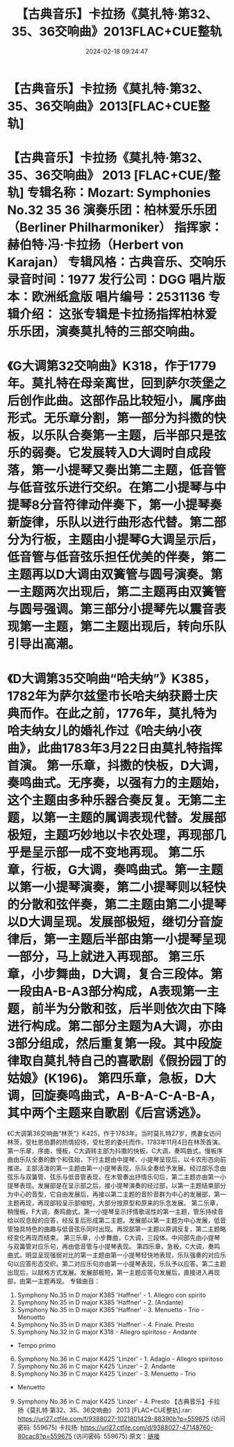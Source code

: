 ﻿---
title: 【古典音乐】卡拉扬《莫扎特·第32、35、36交响曲》2013FLAC+CUE整轨
date: 2024-02-18 09:24:47
categories: 古典音乐、新世纪、纯音雅乐
tags: 纯音雅乐
---
# 【古典音乐】卡拉扬《莫扎特·第32、35、36交响曲》2013[FLAC+CUE整轨]

【古典音乐】卡拉扬《莫扎特·第32、35、36交响曲》 2013
[FLAC+CUE/整轨]
专辑名称：Mozart: Symphonies No.32 35 36
演奏乐团：柏林爱乐乐团（Berliner Philharmoniker）
指挥家：赫伯特·冯·卡拉扬（Herbert von Karajan）
专辑风格：古典音乐、交响乐
录音时间：1977
发行公司：DGG
唱片版本：欧洲纸盒版
唱片编号：2531136
专辑介绍：
这张专辑是卡拉扬指挥柏林爱乐乐团，演奏莫扎特的三部交响曲。
==========
《G大调第32交响曲》K318，作于1779年。莫扎特在母亲离世，回到萨尔茨堡之后创作此曲。这部作品比较短小，属序曲形式。无乐章分割，第一部分为抖擞的快板，以乐队合奏第一主题，后半部只是弦乐的弱奏。它发展转入D大调时自成段落，第一小提琴又奏出第二主题，低音管与低音弦乐进行交织。在第二小提琴与中提琴8分音符律动伴奏下，第一小提琴奏新旋律，乐队以进行曲形态代替。第二部分为行板，主题由小提琴G大调呈示后，低音管与低音弦乐担任优美的伴奏，第二主题再以D大调由双簧管与圆号演奏。第一主题两次出现后，第二主题再由双簧管与圆号强调。第三部分小提琴先以震音表现第一主题，第二主题出现后，转向乐队引导出高潮。
==========
《D大调第35交响曲“哈夫纳”》K385，1782年为萨尔兹堡市长哈夫纳获爵士庆典而作。在此之前，1776年，莫扎特为哈夫纳女儿的婚礼作过《哈夫纳小夜曲》，此曲1783年3月22日由莫扎特指挥首演。
第一乐章，抖擞的快板，D大调，奏鸣曲式。无序奏，以强有力的主题始，这个主题由多种乐器合奏反复。无第二主题，以第一主题的属调表现代替。发展部极短，主题巧妙地以卡农处理，再现部几乎是呈示部一成不变地再现。
第二乐章，行板，G大调，奏鸣曲式。第一主题以第一小提琴演奏，第二小提琴则以轻快的分散和弦伴奏，第二主题由第二小提琴以D大调呈现。发展部极短，继切分音旋律后，第一主题后半部由第一小提琴呈现一部分，马上就进入再现部。
第三乐章，小步舞曲，D大调，复合三段体。第一段由A-B-A3部分构成，A表现第一主题，前半为分散和弦，后半则依次由下降进行构成。第二部分主题为A大调，亦由3部分组成，然后重复第一段。其中段旋律取自莫扎特自己的喜歌剧《假扮园丁的姑娘》(K196)。
第四乐章，急板，D大调，回旋奏鸣曲式，A-B-A-C-A-B-A，其中两个主题来自歌剧《后宫诱逃》。
==========
《C大调第36交响曲“林茨”》K425，作于1783年。当时莫扎特27岁，携妻女访问林茨，受杜恩伯爵的热情招待，受杜恩的委托而作，1783年11月4日在林茨首演。
第一乐章，序曲，慢板，C大调转主部为抖擞的快板，C大调，奏鸣曲式。慢板序曲由乐队全奏的数个和弦始，下行主题由中提琴、小提琴呈现后，以卡农形态向前推进。主部活泼的第一主题由第一小提琴表现，乐队全奏给予发展。经过部乐念由弦乐与双簧管、弦乐与低音管表现，在木管奏出抒情乐句后，第二主题亦由第一小提琴表现。发展部是在呈示部之后，接小提琴演奏的经过部，以第一主题结束部分为中心的音型，它自由发展后，再接以第二主题的音阶音群为中心的发展部，第一主题再现，再现部较呈示部缩短，大部分按原型和原来的乐念发展。
第二乐章，稍慢板，F大调，奏鸣曲式。第一小提琴呈示抒情歌谣性的第一主题，管乐持续音给以叹息般的应答，经反复后形成第二主题。发展部以第一主题为中心发展，低音管独具特色的曲趣与低音弦乐同时出现。再现部第一主题以原调反复，第二主题略经变化再现而结束。
第三乐章，小步舞曲，C大调，三段体。中间部先由小提琴与双簧管对应乐句，再由低音管与小提琴表现。
第四乐章，急板，C大调，奏鸣曲式。明显呈现强弱对比的第一主题由第一小提琴轻快地表现，乐队强奏的对应乐句以应答形态交织。第二对应乐句亦由第一小提琴表现，乐队予以应答。第二主题出现后，以赋格方式发展。发展部极短，第一主题应答句发展后，直接进入再现部，由第一主题再现。
专辑曲目：
01. Symphony No.35 in D major K385 'Haffner' - 1. Allegro con
spirito
02. Symphony No.35 in D major K385 'Haffner' - 2. (Andante)
03. Symphony No.35 in D major K385 'Haffner' - 3. Menuetto -
Trio - Menuetto
04. Symphony No.35 in D major K385 'Haffner' - 4. Finale.
Presto
05. Symphony No.32 in G major K318 - Allegro spiritoso - Andante
- Tempo primo
06. Symphony No.36 in C major K425 'Linzer' - 1. Adagio -
Allegro spiritoso
07. Symphony No.36 in C major K425 'Linzer' - 2. Andante
08. Symphony No.36 in C major K425 'Linzer' - 3. Menuetto - Trio
- Menuetto
09. Symphony No.36 in C major K425 'Linzer' - 4. Presto
【古典音乐】卡拉扬《莫扎特·第32、35、36交响曲》 2013 [FLAC+CUE整轨].rar: https://url27.ctfile.com/f/9388027-1021801429-88390b?p=559675
(访问密码: 559675)
卡拉扬: https://url27.ctfile.com/d/9388027-47148760-80cac8?p=559675
(访问密码: 559675)
原文：[链接](https://blog.sina.com.cn/s/blog_1647c7e76010314gs.html)